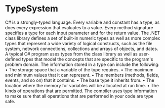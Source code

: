 # TypeSystem

C# is a strongly-typed language. Every variable and constant has a type, as does every expression that evaluates to a value. Every method signature specifies a type for each input parameter and for the return value. The .NET class library defines a set of built-in numeric types as well as more complex types that represent a wide variety of logical constructs, such as the file system, network connections, collections and arrays of objects, and dates. A typical C# program uses types from the class library as well as user-defined types that model the concepts that are specific to the program's problem domain.
The information stored in a type can include the following:
•	The storage space that a variable of the type requires.
•	The maximum and minimum values that it can represent.
•	The members (methods, fields, events, and so on) that it contains.
•	The base type it inherits from.
•	The location where the memory for variables will be allocated at run time.
•	The kinds of operations that are permitted.
The compiler uses type information to make sure that all operations that are performed in your code are type safe.
